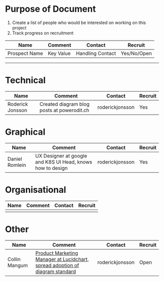 # Purpose of Document

1. Create a list of people who would be interested on working on this project
2. Track progress on recruitment

| Name             | Comment                                    | Contact         | Recruit |
| ---------------- | ------------------------------------------ | --------------- | ------- |
| Prospect Name    | Key Value                                  | Handling Contact| Yes/No/Open     |

---
# Technical

| Name             | Comment                                    | Contact         | Recruit |
| ---------------- | ------------------------------------------ | --------------- | ------- |
| Roderick Jonsson | Created diagram blog posts at powerodit.ch | roderickjonsson | Yes     |

# Graphical

| Name             | Comment                                    | Contact         | Recruit |
| ---------------- | ------------------------------------------ | --------------- | ------- |
| Daniel Romlein |  UX Designer at google and K8S UI Head, knows how to design| roderickjonsson | Yes |

# Organisational

| Name             | Comment                                    | Contact         | Recruit |
| ---------------- | ------------------------------------------ | --------------- | ------- |
|                  |                                            |                 |         |

# Other

| Name             | Comment                                    | Contact         | Recruit |
| ---------------- | ------------------------------------------ | --------------- | ------- |
| Collin Mangum    | [Product Marketing Manager at Lucidchart, spread adoption of diagram standard](https://github.com/kubernetes/website/issues/747#issuecomment-380245146)   | roderickjonsson | Open  |
